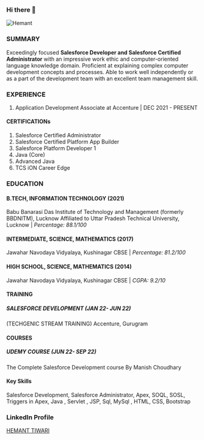 ### **Hi there** 👋
![Hemant](https://user-images.githubusercontent.com/51831690/143681653-17134edd-1ca8-44c5-8c73-0c6d1f7f1f7c.gif)
### SUMMARY
Exceedingly focused **Salesforce Developer and Salesforce Certified Administrator** with an impressive work ethic and computer-oriented language knowledge domain. Proficient at explaining complex computer development concepts and processes. Able to work well independently or as a part of the development team with an excellent team management skill.
### EXPERIENCE
1. Application Development Associate at Accenture 
| DEC 2021 - PRESENT
#### CERTIFICATIONs
1. Salesforce Certified Administrator
2. Salesforce Certified Platform App Builder
3. Salesforce Platform Developer 1
4. Java (Core)
5. Advanced Java
6. TCS iON Career Edge
### EDUCATION
#### B.TECH, INFORMATION TECHNOLOGY (2021)
Babu Banarasi Das Institute of Technology and Management (formerly BBDNITM), Lucknow
Affiliated to Uttar Pradesh Technical University, Lucknow
| *Percentage: 88.1/100*

#### INTERMEDIATE, SCIENCE, MATHEMATICS (2017)
Jawahar Navodaya Vidyalaya, Kushinagar
CBSE | *Percentage: 81.2/100*
#### HIGH SCHOOL, SCIENCE, MATHEMATICS (2014)
Jawahar Navodaya Vidyalaya, Kushinagar
CBSE | *CGPA: 9.2/10*

#### TRAINING
##### SALESFORCE DEVELOPMENT         (JAN 22- JUN 22)
(TECHGENIC STREAM TRAINING)
Accenture, Gurugram
#### COURSES
##### UDEMY COURSE                   (JUN 22- SEP 22)
The Complete Salesforce Development
course By Manish Choudhary
#### Key Skills
Salesforce Development, Salesforce Administrator, Apex, SOQL, SOSL, Triggers in Apex,
Java , Servlet , JSP, Sql, MySql , HTML, CSS, Bootstrap

<script src="https://platform.linkedin.com/badges/js/profile.js" async defer type="text/javascript"></script>
### LinkedIn Profile
<div class="badge-base LI-profile-badge" data-locale="en_US" data-size="large" data-theme="light" data-type="HORIZONTAL" data-vanity="hemant-0" data-version="v1"><a class="badge-base__link LI-simple-link" href="https://in.linkedin.com/in/hemant-0?trk=profile-badge">HEMANT TIWARI</a></div>
